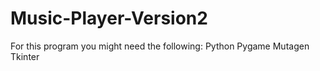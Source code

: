 # Music-Player-Version2
For this program you might need the following:
Python
Pygame
Mutagen
Tkinter
